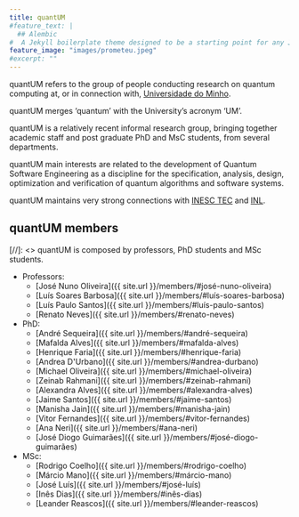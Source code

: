 ```yaml
---
title: quantUM
#feature_text: |
  ## Alembic
#  A Jekyll boilerplate theme designed to be a starting point for any Jekyll website
feature_image: "images/prometeu.jpeg"
#excerpt: ""
---
```


quantUM refers to the group of people conducting research on quantum computing at, or in connection
with, [Universidade do Minho](https://www.uminho.pt/PT).

quantUM merges ‘quantum’ with the University’s acronym ‘UM’.

quantUM is a relatively recent informal research group, bringing together academic staff and post
graduate PhD and MsC students, from several departments.

quantUM main interests are related to the development of Quantum Software Engineering as a
discipline for the specification, analysis, design, optimization and verification of quantum
algorithms and software systems.

quantUM maintains very strong connections with [INESC TEC](https://www.inesctec.pt/pt) and [INL](https://inl.int/).


## quantUM members

[//]: <> quantUM is composed by professors, PhD students and MSc students.

* Professors:
    * [José Nuno Oliveira]({{ site.url }}/members/#josé-nuno-oliveira)
    * [Luís Soares Barbosa]({{ site.url }}/members/#luís-soares-barbosa)
    * [Luís Paulo Santos]({{ site.url }}/members/#luís-paulo-santos)
    * [Renato Neves]({{ site.url }}/members/#renato-neves)
* PhD:
    * [André Sequeira]({{ site.url }}/members/#andré-sequeira)
    * [Mafalda Alves]({{ site.url }}/members/#mafalda-alves)
    * [Henrique Faria]({{ site.url }}/members/#henrique-faria)
    * [Andrea D'Urbano]({{ site.url }}/members/#andrea-durbano)
    * [Michael Oliveira]({{ site.url }}/members/#michael-oliveira)
    * [Zeinab Rahmani]({{ site.url }}/members/#zeinab-rahmani)
    * [Alexandra Alves]({{ site.url }}/members/#alexandra-alves)
    * [Jaime Santos]({{ site.url }}/members/#jaime-santos)
    * [Manisha Jain]({{ site.url }}/members/#manisha-jain)
    * [Vitor Fernandes]({{ site.url }}/members/#vitor-fernandes)
    * [Ana Neri]({{ site.url }}/members/#ana-neri)
    * [José Diogo Guimarães]({{ site.url }}/members/#josé-diogo-guimarães)
* MSc:
    * [Rodrigo Coelho]({{ site.url }}/members/#rodrigo-coelho)
    * [Márcio Mano]({{ site.url }}/members/#márcio-mano)
    * [José Luís]({{ site.url }}/members/#josé-luís)
    * [Inês Dias]({{ site.url }}/members/#inês-dias)
    * [Leander Reascos]({{ site.url }}/members/#leander-reascos)
